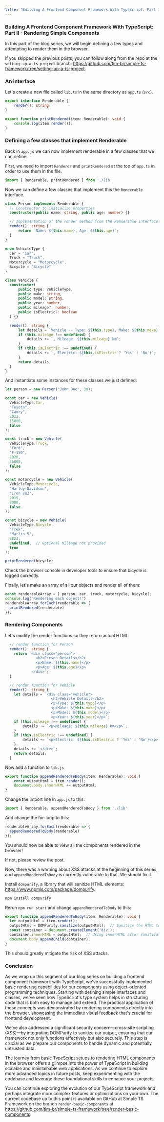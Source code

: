 ```yaml
---
title: "Building A Frontend Component Framework With TypeScript: Part II - Rendering Simple Components"
---
```


### Building A Frontend Component Framework With TypeScript: Part II - Rendering Simple Components

In this part of the blog series, we will begin defining a few types and attempting to render them in the browser.

If you skipped the previous posts, you can follow along from the repo at the `setting-up-a-ts-project` branch: https://github.com/tim-br/simple-ts-framework/tree/setting-up-a-ts-project.

### An interface

Let's create a new file called `lib.ts` in the same directory as `app.ts` (`src`).

``` typescript
export interface Renderable {
    render(): string;
}

export function printRendered(item: Renderable): void {
    console.log(item.render());
}
```

### Defining a few classes that implement Renderable

Back in `app.js` we can now implement renderable in a few classes that we can define.

First, we need to import `Renderer` and `printRendered` at the top of `app.ts` in order to use them in the file.

``` typescript
import { Renderable, printRendered } from './lib'
```

Now we can define a few classes that implement this the `Renderable` interface.

``` typescript
class Person implements Renderable {
  // Constructor to initialize properties
  constructor(public name: string, public age: number) {}

  // Implementation of the render method from the Renderable interface
  render(): string {
      return `Name: ${this.name}, Age: ${this.age}`;
  }
}

enum VehicleType {
  Car = "Car",
  Truck = "Truck",
  Motorcycle = "Motorcycle",
  Bicycle = "Bicycle"
}

class Vehicle {
  constructor(
      public type: VehicleType,
      public make: string,
      public model: string,
      public year: number,
      public mileage?: number,
      public isElectric?: boolean
  ) {}

  render(): string {
      let details = `Vehicle -- Type: ${this.type}, Make: ${this.make}, Model: ${this.model}, Year: ${this.year}`;
      if (this.mileage !== undefined) {
          details += `, Mileage: ${this.mileage} km`;
      }
      if (this.isElectric !== undefined) {
          details += `, Electric: ${this.isElectric ? 'Yes' : 'No'}`;
      }
      return details;
  }
}
```

And instantiate some instances for these classes we just defined:

``` typescript
let person = new Person("John Doe", 30);

const car = new Vehicle(
  VehicleType.Car,
  "Toyota",
  "Camry",
  2022,
  15000, 
  false
);

const truck = new Vehicle(
  VehicleType.Truck,
  "Ford",
  "F-150",
  2020,
  45000,
  false   
);

const motorcycle = new Vehicle(
  VehicleType.Motorcycle,
  "Harley-Davidson",
  "Iron 883",
  2019,
  8000,
  false   
);

const bicycle = new Vehicle(
  VehicleType.Bicycle,
  "Trek",
  "Marlin 5",
  2023,
  undefined,  // Optional Mileage not provided
  true
);

printRendered(bicycle)
```

Check the browser console in developer tools to ensure that bicycle is logged correctly.

Finally, let's make an array of all our objects and render all of them:

``` typescript
const renderableArray = [ person, car, truck, motorcycle, bicycle];
console.log("Rendering each object!")
renderableArray.forEach(renderable => {
  printRendered(renderable)
});
```

### Rendering Components

Let's modify the render functions so they return actual HTML

``` typescript
  // render function for Person
  render(): string {
    return `<div class="person">
              <h2>Person Details</h2>
              <p>Name: ${this.name}</p>
              <p>Age: ${this.age}</p>
            </div>`;
  }

  // render function for Vehicle
  render(): string {
    let details = `<div class="vehicle">
                     <h2>Vehicle Details</h2>
                     <p>Type: ${this.type}</p>
                     <p>Make: ${this.make}</p>
                     <p>Model: ${this.model}</p>
                     <p>Year: ${this.year}</p>`;
    if (this.mileage !== undefined) {
        details += `<p>Mileage: ${this.mileage} km</p>`;
    }
    if (this.isElectric !== undefined) {
        details += `<p>Electric: ${this.isElectric ? 'Yes' : 'No'}</p>`;
    }
    details += `</div>`;
    return details;
  }
```

Now add a function to `lib.js`

``` typescript
export function appendRenderedToBody(item: Renderable): void {
    const outputHtml = item.render();
    document.body.innerHTML += outputHtml; 
}
```

Change the import line in `app.js` to this:

``` typescript
import { Renderable, appendRenderedToBody } from './lib'
```

And change the for-loop to this:

``` typescript
renderableArray.forEach(renderable => {
  appendRenderedToBody(renderable)
});
```

You should now be able to view all the components rendered in the browser!

If not, please review the post.

Now, there was a warning about XSS attacks at the beginning of this series, and `appendRenderedToBody` is currently vulnerable to that. We should fix it.

Install `dompurify`, a library that will sanitize HTML elements: https://www.npmjs.com/package/dompurify.

``` bash
npm install dompurify
```

Rerun `npm run start` and change `appendRenderedToBody` to this:

``` typescript
export function appendRenderedToBody(item: Renderable): void {
  let outputHtml = item.render();
  outputHtml = DOMPurify.sanitize(outputHtml);  // Sanitize the HTML to ensure it's safe to render
  const container = document.createElement('div');
  container.innerHTML = outputHtml;  // Using innerHTML after sanitization to render HTML
  document.body.appendChild(container);
}
```

This should greatly mitigate the risk of XSS attacks.

### Conclusion

As we wrap up this segment of our blog series on building a frontend component framework with TypeScript, we've successfully implemented basic rendering capabilities for our components using object-oriented programming techniques. Starting with defining simple interfaces and classes, we've seen how TypeScript's type system helps in structuring code that is both easy to manage and extend. The practical application of these concepts was demonstrated by rendering components directly into the browser, showcasing the immediate visual feedback that's crucial for frontend development.

We've also addressed a significant security concern—cross-site scripting (XSS)—by integrating DOMPurify to sanitize our output, ensuring that our framework not only functions effectively but also securely. This step is crucial as we prepare our components to handle dynamic and potentially untrusted data.

The journey from basic TypeScript setups to rendering HTML components in the browser offers a glimpse into the power of TypeScript in building scalable and maintainable web applications. As we continue to explore more advanced topics in future posts, keep experimenting with the codebase and leverage these foundational skills to enhance your projects.

You can continue exploring the evolution of our TypeScript framework and perhaps integrate more complex features or optimizations on your own. The current codebase up to this point is available on GitHub at Simple TS Framework on the branch `render-basic-components` at https://github.com/tim-br/simple-ts-framework/tree/render-basic-components.
